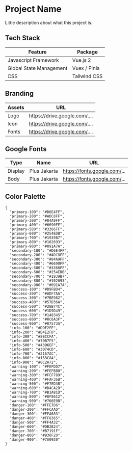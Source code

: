 # Project Name

Little description about what this project is.

## Tech Stack

| Feature                 | Package      |
| ----------------------- | ------------ |
| Javascript Framework    | Vue.js 2     |
| Global State Management | Vuex / Pinia |
| CSS                     | Tailwind CSS |

## Branding

| Assets | URL                           |
| ------ | ----------------------------- |
| Logo   | https://drive.google.com/.... |
| Icon   | https://drive.google.com/.... |
| Fonts  | https://drive.google.com/.... |

## Google Fonts

| Type    | Name         | URL                          |
| ------- | ------------ | ---------------------------- |
| Display | Plus Jakarta | https://fonts.google.com/... |
| Body    | Plus Jakarta | https://fonts.google.com/... |

## Color Palette

```
{
  "primary-100": "#D6E4FF",
  "primary-200": "#ADC8FF",
  "primary-300": "#84A9FF",
  "primary-400": "#6690FF",
  "primary-500": "#3366FF",
  "primary-600": "#254EDB",
  "primary-700": "#1939B7",
  "primary-800": "#102693",
  "primary-900": "#091A7A",
  "secondary-100": "#D6E4FF",
  "secondary-200": "#ADC8FF",
  "secondary-300": "#84A9FF",
  "secondary-400": "#6690FF",
  "secondary-500": "#3366FF",
  "secondary-600": "#254EDB",
  "secondary-700": "#1939B7",
  "secondary-800": "#102693",
  "secondary-900": "#091A7A",
  "success-100": "#D9FBD4",
  "success-200": "#ADF7AA",
  "success-300": "#7BE982",
  "success-400": "#57D36A",
  "success-500": "#28B74C",
  "success-600": "#1D9D49",
  "success-700": "#148345",
  "success-800": "#0C6A3F",
  "success-900": "#07573A",
  "info-100": "#D9F2FE",
  "info-200": "#B4E2FD",
  "info-300": "#8ECCFA",
  "info-400": "#70B7F5",
  "info-500": "#4396EF",
  "info-600": "#3074CD",
  "info-700": "#2157AC",
  "info-800": "#153C8A",
  "info-900": "#0C2A72",
  "warning-100": "#FEFDD7",
  "warning-200": "#FEFBB0",
  "warning-300": "#FCF789",
  "warning-400": "#FAF36B",
  "warning-500": "#F7ED3B",
  "warning-600": "#D4CA2B",
  "warning-700": "#B1A81D",
  "warning-800": "#8F8612",
  "warning-900": "#766E0B",
  "danger-100": "#FFE7D6",
  "danger-200": "#FFCAAD",
  "danger-300": "#FFA683",
  "danger-400": "#FF8365",
  "danger-500": "#FF4A32",
  "danger-600": "#DB2B24",
  "danger-700": "#B7191F",
  "danger-800": "#930F20",
  "danger-900": "#7A0920"
}

```
